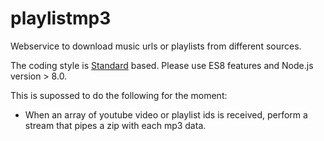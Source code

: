 # playlistmp3

Webservice to download music urls or playlists from different sources.

The coding style is [Standard](https://standardjs.com/) based. Please use ES8 features and Node.js version > 8.0.

This is supossed to do the following for the moment:
- When an array of youtube video or playlist ids is received, perform a stream that pipes a zip with each mp3 data.